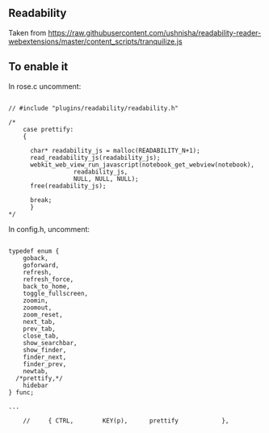 ## Readability

Taken from <https://raw.githubusercontent.com/ushnisha/readability-reader-webextensions/master/content_scripts/tranquilize.js>


## To enable it

In rose.c uncomment:

```

// #include "plugins/readability/readability.h"

/*
  	case prettify:
    {

      char* readability_js = malloc(READABILITY_N+1);
      read_readability_js(readability_js);
      webkit_web_view_run_javascript(notebook_get_webview(notebook), 
                  readability_js, 
                  NULL, NULL, NULL);
      free(readability_js);
                  
      break;
	  }
*/

```

In config.h, uncomment:

```

typedef enum {
	goback,
	goforward,
	refresh,
	refresh_force,
	back_to_home,
	toggle_fullscreen,
	zoomin,
	zoomout,
	zoom_reset,
	next_tab,
	prev_tab,
	close_tab,
	show_searchbar,
	show_finder,
	finder_next,
	finder_prev,
	newtab,
  /*prettify,*/
	hidebar
} func;

...

    //     { CTRL,        KEY(p),      prettify            },


```